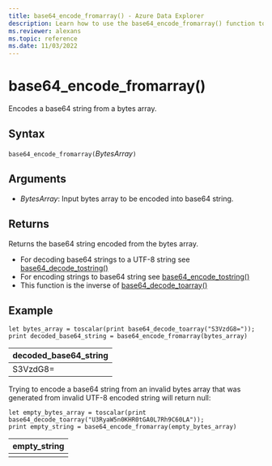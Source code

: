 ```yaml
---
title: base64_encode_fromarray() - Azure Data Explorer
description: Learn how to use the base64_encode_fromarray() function to encode a base64 string from a bytes array.
ms.reviewer: alexans
ms.topic: reference
ms.date: 11/03/2022
---
```

# base64_encode_fromarray()

Encodes a base64 string from a bytes array.

## Syntax

`base64_encode_fromarray(`*BytesArray*`)`

## Arguments

* *BytesArray*: Input bytes array to be encoded into base64 string.

## Returns

Returns the base64 string encoded from the bytes array.

* For decoding base64 strings to a UTF-8 string see [base64_decode_tostring()](base64_decode_tostringfunction.md)
* For encoding strings to base64 string see [base64_encode_tostring()](base64_encode_tostringfunction.md)
* This function is the inverse of [base64_decode_toarray()](base64_decode_toarrayfunction.md)

## Example

<!-- csl: https://help.kusto.windows.net/Samples -->
```kusto
let bytes_array = toscalar(print base64_decode_toarray("S3VzdG8="));
print decoded_base64_string = base64_encode_fromarray(bytes_array)
```

|decoded_base64_string|
|---|
|S3VzdG8=|

Trying to encode a base64 string from an invalid bytes array that was generated from invalid UTF-8 encoded string will return null:

<!-- csl: https://help.kusto.windows.net/Samples -->
```kusto
let empty_bytes_array = toscalar(print base64_decode_toarray("U3RyaW5n0KHR0tGA0L7Rh9C60LA"));
print empty_string = base64_encode_fromarray(empty_bytes_array)
```

|empty_string|
|---|
||
